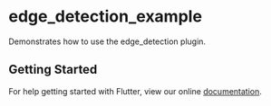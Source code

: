 # edge_detection_example

Demonstrates how to use the edge_detection plugin.

## Getting Started

For help getting started with Flutter, view our online
[documentation](https://flutter.io/).
